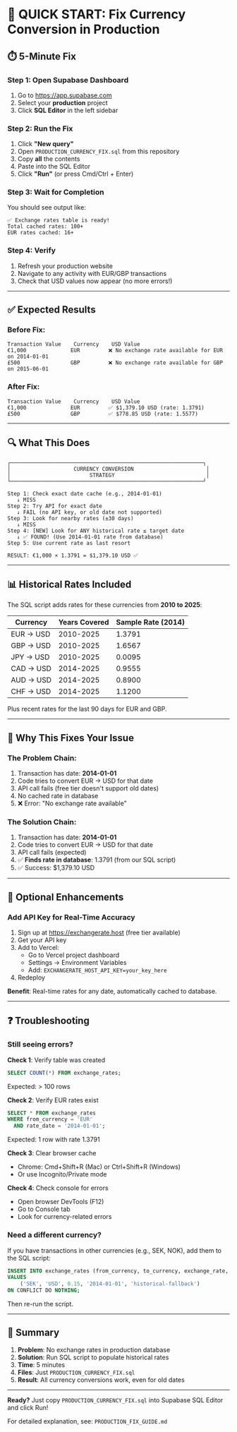 # 🚀 QUICK START: Fix Currency Conversion in Production

## ⏱️ 5-Minute Fix

### Step 1: Open Supabase Dashboard
1. Go to https://app.supabase.com
2. Select your **production** project
3. Click **SQL Editor** in the left sidebar

### Step 2: Run the Fix
1. Click **"New query"**
2. Open `PRODUCTION_CURRENCY_FIX.sql` from this repository
3. Copy **all** the contents
4. Paste into the SQL Editor
5. Click **"Run"** (or press Cmd/Ctrl + Enter)

### Step 3: Wait for Completion
You should see output like:
```
✅ Exchange rates table is ready!
Total cached rates: 100+
EUR rates cached: 16+
```

### Step 4: Verify
1. Refresh your production website
2. Navigate to any activity with EUR/GBP transactions
3. Check that USD values now appear (no more errors!)

---

## ✅ Expected Results

### Before Fix:
```
Transaction Value    Currency    USD Value
€1,000              EUR         ❌ No exchange rate available for EUR on 2014-01-01
£500                GBP         ❌ No exchange rate available for GBP on 2015-06-01
```

### After Fix:
```
Transaction Value    Currency    USD Value
€1,000              EUR         ✅ $1,379.10 USD (rate: 1.3791)
£500                GBP         ✅ $778.85 USD (rate: 1.5577)
```

---

## 🔍 What This Does

```
┌─────────────────────────────────────────────────────────────┐
│                    CURRENCY CONVERSION                       │
│                         STRATEGY                             │
└─────────────────────────────────────────────────────────────┘

Step 1: Check exact date cache (e.g., 2014-01-01)
   ↓ MISS
Step 2: Try API for exact date
   ↓ FAIL (no API key, or old date not supported)
Step 3: Look for nearby rates (±30 days)
   ↓ MISS
Step 4: [NEW] Look for ANY historical rate ≤ target date
   ↓ ✅ FOUND! (Use 2014-01-01 rate from database)
Step 5: Use current rate as last resort

RESULT: €1,000 × 1.3791 = $1,379.10 USD ✅
```

---

## 📊 Historical Rates Included

The SQL script adds rates for these currencies from **2010 to 2025**:

| Currency | Years Covered | Sample Rate (2014) |
|----------|---------------|-------------------|
| EUR → USD | 2010-2025 | 1.3791 |
| GBP → USD | 2010-2025 | 1.6567 |
| JPY → USD | 2010-2025 | 0.0095 |
| CAD → USD | 2014-2025 | 0.9555 |
| AUD → USD | 2014-2025 | 0.8900 |
| CHF → USD | 2014-2025 | 1.1200 |

Plus recent rates for the last 90 days for EUR and GBP.

---

## 🎯 Why This Fixes Your Issue

### The Problem Chain:
1. Transaction has date: **2014-01-01**
2. Code tries to convert EUR → USD for that date
3. API call fails (free tier doesn't support old dates)
4. No cached rate in database
5. ❌ Error: "No exchange rate available"

### The Solution Chain:
1. Transaction has date: **2014-01-01**
2. Code tries to convert EUR → USD for that date
3. API call fails (expected)
4. ✅ **Finds rate in database**: 1.3791 (from our SQL script)
5. ✅ Success: $1,379.10 USD

---

## 🔧 Optional Enhancements

### Add API Key for Real-Time Accuracy

1. Sign up at https://exchangerate.host (free tier available)
2. Get your API key
3. Add to Vercel:
   - Go to Vercel project dashboard
   - Settings → Environment Variables
   - Add: `EXCHANGERATE_HOST_API_KEY=your_key_here`
4. Redeploy

**Benefit**: Real-time rates for any date, automatically cached to database.

---

## ❓ Troubleshooting

### Still seeing errors?

**Check 1**: Verify table was created
```sql
SELECT COUNT(*) FROM exchange_rates;
```
Expected: > 100 rows

**Check 2**: Verify EUR rates exist
```sql
SELECT * FROM exchange_rates 
WHERE from_currency = 'EUR' 
  AND rate_date = '2014-01-01';
```
Expected: 1 row with rate 1.3791

**Check 3**: Clear browser cache
- Chrome: Cmd+Shift+R (Mac) or Ctrl+Shift+R (Windows)
- Or use Incognito/Private mode

**Check 4**: Check console for errors
- Open browser DevTools (F12)
- Go to Console tab
- Look for currency-related errors

### Need a different currency?

If you have transactions in other currencies (e.g., SEK, NOK), add them to the SQL script:

```sql
INSERT INTO exchange_rates (from_currency, to_currency, exchange_rate, rate_date, source)
VALUES 
    ('SEK', 'USD', 0.15, '2014-01-01', 'historical-fallback')
ON CONFLICT DO NOTHING;
```

Then re-run the script.

---

## 📝 Summary

1. **Problem**: No exchange rates in production database
2. **Solution**: Run SQL script to populate historical rates
3. **Time**: 5 minutes
4. **Files**: Just `PRODUCTION_CURRENCY_FIX.sql`
5. **Result**: All currency conversions work, even for old dates

---

**Ready?** Just copy `PRODUCTION_CURRENCY_FIX.sql` into Supabase SQL Editor and click Run!

For detailed explanation, see: `PRODUCTION_FIX_GUIDE.md`

